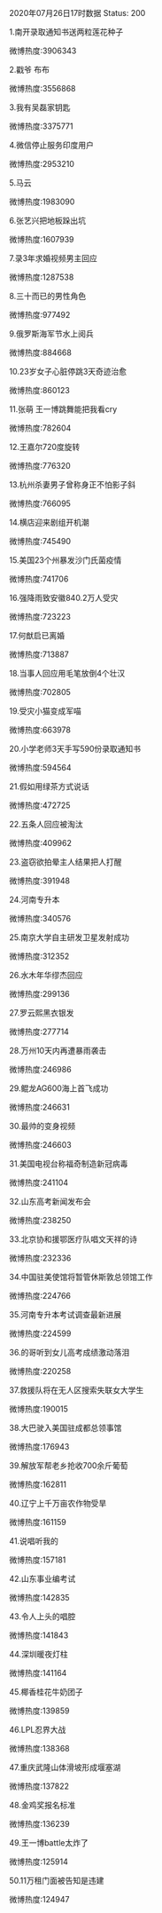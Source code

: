 2020年07月26日17时数据
Status: 200

1.南开录取通知书送两粒莲花种子

微博热度:3906343

2.戳爷 布布

微博热度:3556868

3.我有吴磊家钥匙

微博热度:3375771

4.微信停止服务印度用户

微博热度:2953210

5.马云

微博热度:1983090

6.张艺兴把地板跺出坑

微博热度:1607939

7.录3年求婚视频男主回应

微博热度:1287538

8.三十而已的男性角色

微博热度:977492

9.俄罗斯海军节水上阅兵

微博热度:884668

10.23岁女子心脏停跳3天奇迹治愈

微博热度:860123

11.张萌 王一博跳舞能把我看cry

微博热度:782604

12.王嘉尔720度旋转

微博热度:776320

13.杭州杀妻男子曾称身正不怕影子斜

微博热度:766095

14.横店迎来剧组开机潮

微博热度:745490

15.美国23个州暴发沙门氏菌疫情

微博热度:741706

16.强降雨致安徽840.2万人受灾

微博热度:723223

17.何猷启已离婚

微博热度:713887

18.当事人回应用毛笔放倒4个壮汉

微博热度:702805

19.受灾小猫变成军喵

微博热度:663978

20.小学老师3天手写590份录取通知书

微博热度:594564

21.假如用绿茶方式说话

微博热度:472725

22.五条人回应被淘汰

微博热度:409962

23.盗窃欲拍晕主人结果把人打醒

微博热度:391948

24.河南专升本

微博热度:340576

25.南京大学自主研发卫星发射成功

微博热度:312352

26.水木年华缪杰回应

微博热度:299136

27.罗云熙黑衣银发

微博热度:277714

28.万州10天内再遭暴雨袭击

微博热度:246986

29.鲲龙AG600海上首飞成功

微博热度:246631

30.最帅的变身视频

微博热度:246603

31.美国电视台称福奇制造新冠病毒

微博热度:241104

32.山东高考新闻发布会

微博热度:238250

33.北京协和援鄂医疗队唱文天祥的诗

微博热度:232336

34.中国驻美使馆将暂管休斯敦总领馆工作

微博热度:224766

35.河南专升本考试调查最新进展

微博热度:224599

36.的哥听到女儿高考成绩激动落泪

微博热度:220258

37.救援队将在无人区搜索失联女大学生

微博热度:190015

38.大巴驶入美国驻成都总领事馆

微博热度:176943

39.解放军帮老乡抢收700余斤葡萄

微博热度:162811

40.辽宁上千万亩农作物受旱

微博热度:161159

41.说唱听我的

微博热度:157181

42.山东事业编考试

微博热度:142835

43.令人上头的唱腔

微博热度:141843

44.深圳暖夜灯柱

微博热度:141164

45.椰香桂花牛奶团子

微博热度:139859

46.LPL忍界大战

微博热度:138368

47.重庆武隆山体滑坡形成堰塞湖

微博热度:137822

48.金鸡奖报名标准

微博热度:136239

49.王一博battle太炸了

微博热度:125914

50.11万租门面被告知是违建

微博热度:124947

